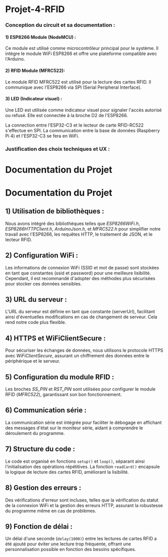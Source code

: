 # Projet-4-RFID

### Conception du circuit et sa documentation : 

  #### 1) ESP8266 Module (NodeMCU) :

  Ce module est utilisé comme microcontrôleur principal pour le système. Il intègre le module WiFi ESP8266 et offre une plateforme compatible avec l'Arduino.

  #### 2) RFID Module (MFRC522):
 
  Le module RFID MFRC522 est utilisé pour la lecture des cartes RFID. Il communique avec l'ESP8266 via SPI (Serial Peripheral Interface).

  #### 3) LED (Indicateur visuel) :

  Une LED est utilisée comme indicateur visuel pour signaler l'accès autorisé ou refusé. Elle est connectée à la broche D2 de l'ESP8266.


  
  La connection entre l'ESP32-C3 et le lecteur de carte RFID-RC522 s'effectue en SPI.
  La communication entre la base de données (Raspberry Pi 4) et l'ESP32-C3 se fera en WiFi.

### Justification des choix techniques et UX : 

  # Documentation du Projet

# Documentation du Projet

## 1) Utilisation de bibliothèques :

Nous avons intégré des bibliothèques telles que _ESP8266WiFi.h_, _ESP8266HTTPClient.h_, _ArduinoJson.h_, et _MFRC522.h_ pour simplifier notre travail avec l'ESP8266, les requêtes HTTP, le traitement de JSON, et le lecteur RFID.

## 2) Configuration WiFi :

Les informations de connexion WiFi (SSID et mot de passe) sont stockées en tant que constantes (ssid et password) pour une meilleure lisibilité. Cependant, il est recommandé d'adopter des méthodes plus sécurisées pour stocker ces données sensibles.

## 3) URL du serveur :

L'URL du serveur est définie en tant que constante (serverUrl), facilitant ainsi d'éventuelles modifications en cas de changement de serveur. Cela rend notre code plus flexible.

## 4) HTTPS et WiFiClientSecure :

Pour sécuriser les échanges de données, nous utilisons le protocole HTTPS avec _WiFiClientSecure_, assurant un chiffrement des données entre le périphérique et le serveur.

## 5) Configuration du module RFID :

Les broches _SS_PIN_ et _RST_PIN_ sont utilisées pour configurer le module RFID (_MFRC522_), garantissant son bon fonctionnement.

## 6) Communication série :

La communication série est intégrée pour faciliter le débogage en affichant des messages d'état sur le moniteur série, aidant à comprendre le déroulement du programme.

## 7) Structure du code :

Le code est organisé en fonctions `setup()` et `loop()`, séparant ainsi l'initialisation des opérations répétitives. La fonction `readCard()` encapsule la logique de lecture des cartes RFID, améliorant la lisibilité.

## 8) Gestion des erreurs :

Des vérifications d'erreur sont incluses, telles que la vérification du statut de la connexion WiFi et la gestion des erreurs HTTP, assurant la robustesse du programme même en cas de problèmes.

## 9) Fonction de délai :

Un délai d'une seconde (`delay(1000)`) entre les lectures de cartes RFID a été ajouté pour éviter une lecture trop fréquente, offrant une personnalisation possible en fonction des besoins spécifiques.
